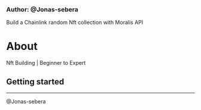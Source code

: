 ### Author: @Jonas-sebera

Build a Chainlink random Nft collection with Moralis API

# About
Nft Building | Beginner to Expert

## Getting started


<hr>

@Jonas-sebera
